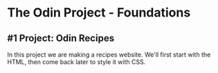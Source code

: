 # The Odin Project - Foundations
## #1 Project: Odin Recipes

In this project we are making a recipes website.
We'll first start with the HTML, then come back later to style it with CSS.
